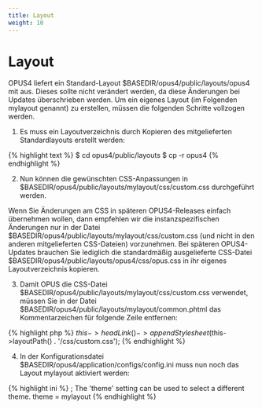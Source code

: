 ```yaml
---
title: Layout
weight: 10
---
```


# Layout

OPUS4 liefert ein Standard-Layout $BASEDIR/opus4/public/layouts/opus4 mit aus. Dieses sollte nicht verändert werden,
da diese Änderungen bei Updates überschrieben werden. Um ein eigenes Layout (im Folgenden mylayout genannt) zu
erstellen, müssen die folgenden Schritte vollzogen werden.

1. Es muss ein Layoutverzeichnis durch Kopieren des mitgelieferten Standardlayouts erstellt werden:

{% highlight text %}
$ cd opus4/public/layouts
$ cp -r opus4 <mylayout>
{% endhighlight %}

2. Nun können die gewünschten CSS-Anpassungen in $BASEDIR/opus4/public/layouts/mylayout/css/custom.css durchgeführt werden.

Wenn Sie Änderungen am CSS in späteren OPUS4-Releases einfach übernehmen wollen,
dann empfehlen wir die instanzspezifischen Änderungen nur in der Datei $BASEDIR/opus4/public/layouts/mylayout/css/custom.css (und nicht in den anderen mitgelieferten CSS-Dateien)
vorzunehmen. Bei späteren OPUS4-Updates brauchen Sie lediglich die standardmäßig
ausgelieferte CSS-Datei $BASEDIR/opus4/public/layouts/opus4/css/opus.css in ihr eigenes
Layoutverzeichnis kopieren.

3. Damit OPUS die CSS-Datei $BASEDIR/opus4/public/layouts/mylayout/css/custom.css verwendet, müssen Sie in der Datei $BASEDIR/opus4/public/layouts/mylayout/common.phtml das Kommentarzeichen für folgende Zeile entfernen:

{% highlight php %}
$this->headLink()->appendStylesheet($this->layoutPath() . '/css/custom.css');
{% endhighlight %}

4. In der Konfigurationsdatei $BASEDIR/opus4/application/configs/config.ini muss nun noch das Layout mylayout aktiviert werden:

{% highlight ini %}
; The 'theme' setting can be used to select a different theme.
theme = mylayout
{% endhighlight %}
